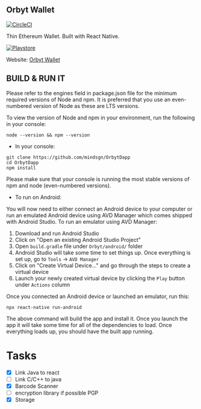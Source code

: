 ## Orbyt Wallet

[![CircleCI](https://circleci.com/gh/mindsgn/OrbytDapp.svg?style=svg)](https://circleci.com/gh/mindsgn/OrbytDapp/pipelines)

Thin Ethereum Wallet.
Built with React Native.

[![Playstore](https://bluewallet.io/img/play-store-badge.svg)](https://play.google.com/apps/internaltest/4698097307495600501)

Website: [Orbyt Wallet](https://orbyt-wallet.web.app/)


## BUILD & RUN IT

Please refer to the engines field in package.json file for the minimum required versions of Node and npm. It is preferred that you use an even-numbered version of Node as these are LTS versions.

To view the version of Node and npm in your environment, run the following in your console:

```
node --version && npm --version
```

* In your console:

```
git clone https://github.com/mindsgn/OrbytDapp
cd OrbytDapp
npm install
```

Please make sure that your console is running the most stable versions of npm and node (even-numbered versions).

* To run on Android:

You will now need to either connect an Android device to your computer or run an emulated Android device using AVD Manager which comes shipped with Android Studio. To run an emulator using AVD Manager:

1. Download and run Android Studio
2. Click on "Open an existing Android Studio Project"
3. Open `build.gradle` file under `Orbyt/android/` folder
4. Android Studio will take some time to set things up. Once everything is set up, go to `Tools` -> `AVD Manager`
5. Click on "Create Virtual Device..." and go through the steps to create a virtual device
6. Launch your newly created virtual device by clicking the `Play` button under `Actions` column

Once you connected an Android device or launched an emulator, run this:

```
npx react-native run-android
```

The above command will build the app and install it. Once you launch the app it will take some time for all of the dependencies to load. Once everything loads up, you should have the built app running.

# Tasks

- [x] Link Java to react
- [ ] Link C/C++ to java
- [x] Barcode Scanner
- [ ] encryption library if possible PGP
- [x] Storage
